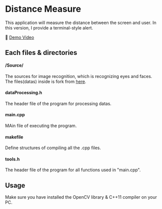 # Distance Measure

This application will measure the distance between the screen and user.
In this version, I provide a terminal-style alert.

:cinema: [Demo Video](https://youtu.be/wCYsLGKFppw)

## Each files & directories
#### /Source/
The sources for image recognition, which is recognizing eyes and faces.
The files(datas) inside is fork from [here](https://github.com/opencv/opencv/tree/master/data/haarcascades).

#### dataProcessing.h
The header file of the program for processing datas.


#### main.cpp
MAin file of executing the program.


#### makefile
Define structures of compiling all the .cpp files.


#### tools.h
The header file of the program for all functions used in "main.cpp".


## Usage
Make sure you have installed the OpenCV library & C++11 compiler on your PC.
